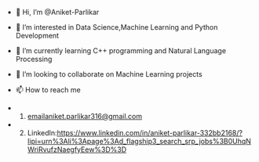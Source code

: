 - 👋 Hi, I’m @Aniket-Parlikar
- 👀 I’m interested in Data Science,Machine Learning and Python Development
- 🌱 I’m currently learning C++ programming and Natural Language Processing
- 💞️ I’m looking to collaborate on Machine Learning projects 
- 📫 How to reach me 
- 1) emailaniket.parlikar316@gmail.com

- 2) LinkedIn:https://www.linkedin.com/in/aniket-parlikar-332bb2168/?lipi=urn%3Ali%3Apage%3Ad_flagship3_search_srp_jobs%3B0UhqNWriRvufzNaegfyEew%3D%3D


<!---
Aniket-Parlikar/Aniket-Parlikar is a ✨ special ✨ repository because its `README.md` (this file) appears on your GitHub profile.
You can click the Preview link to take a look at your changes.
--->
